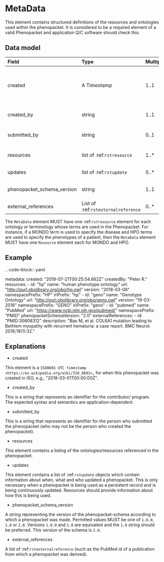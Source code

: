 # MetaData



This element contains structured definitions of the resources and ontologies used within the phenopacket. It is considered to be a required element of a valid Phenopacket and application Q/C software should check this.

## Data model


| Field | Type      | Multiplicity      |  Description                                                                          |
|:------|:----------|:------------------|:--------------------------------------------------------------------------------------|
|created |A Timestamp|1..1| Representation of the time when this object was created, e.g., 2019-04-01T15:10:17.808Z|
|created_by| string| 1..1| Name of person who created the phenopacket|
|submitted_by|string|0..1|Name of person who submitted the phenopacket|
|resources|list of :ref:`rstresource`|1..*|Ontologies used to create the phenopacket|
|updates|list of :ref:`rstupdate`|0..*|List of updates to the phenopacket|
|phenopacket_schema_version|string| 1..1|schema version of the current phenopacket|
|external_references|List of :ref:`rstexternalreference`| 0..*| (See text)|

The `MetaData` element MUST have one :ref:`rstresource` element for each ontology or terminology whose
terms are used in the Phenopacket. For instance, if a MONDO term is used to specify the disease and
HPO terms are used to specify the phenotypes of a patient, then the `MetaData` element MUST have
one `Resource` element each for MONDO and HPO.

## Example


.. code-block:: yaml

  metadata:
    created: "2019-07-21T00:25:54.662Z"
    createdBy: "Peter R."
    resources:
        - id: "hp"
        name: "human phenotype ontology"
        url: "http://purl.obolibrary.org/obo/hp.owl"
        version: "2018-03-08"
        namespacePrefix: "HP"
        iriPrefix: "hp"
        - id: "geno"
        name: "Genotype Ontology"
        url: "http://purl.obolibrary.org/obo/geno.owl"
        version: "19-03-2018"
        namespacePrefix: "GENO"
        iriPrefix: "geno"
        - id: "pubmed"
        name: "PubMed"
        url: "https://www.ncbi.nlm.nih.gov/pubmed/"
        namespacePrefix: "PMID"
    phenopacketSchemaVersion: "2.0"
    externalReferences:
        - id: "PMID:30808312"
        description: "Bao M, et al. COL6A1 mutation leading to Bethlem myopathy with recurrent hematuria: a case report. BMC Neurol. 2019;19(1):32."



## Explanations


- created

This element is a `ISO8601 UTC timestamp <https://en.wikipedia.org/wiki/ISO_8601>`_ for when this phenopacket was
created in ISO, e.g.,  "2018-03-01T00:00:00Z".


- created_by

This is a string that represents an identifier for the contributor/ program. The expected syntax and semantics are application-dependent.


- submitted_by

This is a string that represents an identifier for the person who submitted the phenopacket (who may not be
the person who created the phenopacket).


- resources

This element contains a listing of the ontologies/resources referenced in the phenopacket.


- updates

This element contains a list of :ref:`rstupdate` objects which contain information about when, what and who updated
a phenopacket. This is only necessary when a phenopacket is being used as a persistent record and is being continuously
updated. Resources should provide information about how this is being used.

- phenopacket_schema_version

A string representing the version of the phenopacket-schema according to which a phenopacket was made. Permitted values
MUST be one of `1.0.0`, `1.0` or `2.0`. Versions `1.0.0` and `1.0` are equivalent and the `1.0` string should be
preferred. This version of the schema is `2.0`.

- external_references

A list of :ref:`rstexternalreference` (such as the PubMed id of a publication from which a
phenopacket was derived).

